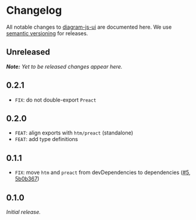 # Changelog

All notable changes to [diagram-js-ui](https://github.com/bpmn-io/diagram-js-ui) are documented here. We use [semantic versioning](http://semver.org/) for releases.

## Unreleased

___Note:__ Yet to be released changes appear here._

## 0.2.1

* `FIX`: do not double-export `Preact`

## 0.2.0

* `FEAT`: align exports with `htm/preact` (standalone)
* `FEAT`: add type definitions

## 0.1.1

* `FIX`: move `htm` and `preact` from devDependencies to dependencies ([#5](https://github.com/bpmn-io/diagram-js-ui/pull/5), [5b0b367](https://github.com/bpmn-io/diagram-js-ui/commit/5b0b3673458eb495aa48717fd54733db388777bf))

## 0.1.0

*Initial release.*

